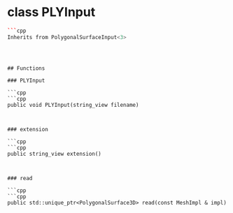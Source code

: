 # class PLYInput


```cpp
```cpp
Inherits from PolygonalSurfaceInput<3>
```
```



## Functions

### PLYInput

```cpp
```cpp
public void PLYInput(string_view filename)
```
```


### extension

```cpp
```cpp
public string_view extension()
```
```


### read

```cpp
```cpp
public std::unique_ptr<PolygonalSurface3D> read(const MeshImpl & impl)
```
```




